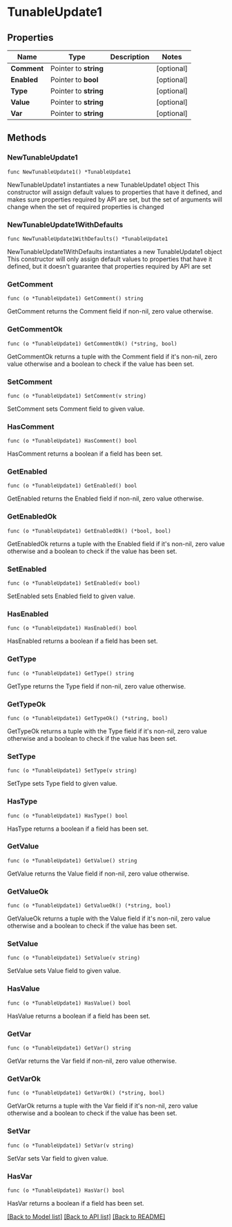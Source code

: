# TunableUpdate1

## Properties

Name | Type | Description | Notes
------------ | ------------- | ------------- | -------------
**Comment** | Pointer to **string** |  | [optional] 
**Enabled** | Pointer to **bool** |  | [optional] 
**Type** | Pointer to **string** |  | [optional] 
**Value** | Pointer to **string** |  | [optional] 
**Var** | Pointer to **string** |  | [optional] 

## Methods

### NewTunableUpdate1

`func NewTunableUpdate1() *TunableUpdate1`

NewTunableUpdate1 instantiates a new TunableUpdate1 object
This constructor will assign default values to properties that have it defined,
and makes sure properties required by API are set, but the set of arguments
will change when the set of required properties is changed

### NewTunableUpdate1WithDefaults

`func NewTunableUpdate1WithDefaults() *TunableUpdate1`

NewTunableUpdate1WithDefaults instantiates a new TunableUpdate1 object
This constructor will only assign default values to properties that have it defined,
but it doesn't guarantee that properties required by API are set

### GetComment

`func (o *TunableUpdate1) GetComment() string`

GetComment returns the Comment field if non-nil, zero value otherwise.

### GetCommentOk

`func (o *TunableUpdate1) GetCommentOk() (*string, bool)`

GetCommentOk returns a tuple with the Comment field if it's non-nil, zero value otherwise
and a boolean to check if the value has been set.

### SetComment

`func (o *TunableUpdate1) SetComment(v string)`

SetComment sets Comment field to given value.

### HasComment

`func (o *TunableUpdate1) HasComment() bool`

HasComment returns a boolean if a field has been set.

### GetEnabled

`func (o *TunableUpdate1) GetEnabled() bool`

GetEnabled returns the Enabled field if non-nil, zero value otherwise.

### GetEnabledOk

`func (o *TunableUpdate1) GetEnabledOk() (*bool, bool)`

GetEnabledOk returns a tuple with the Enabled field if it's non-nil, zero value otherwise
and a boolean to check if the value has been set.

### SetEnabled

`func (o *TunableUpdate1) SetEnabled(v bool)`

SetEnabled sets Enabled field to given value.

### HasEnabled

`func (o *TunableUpdate1) HasEnabled() bool`

HasEnabled returns a boolean if a field has been set.

### GetType

`func (o *TunableUpdate1) GetType() string`

GetType returns the Type field if non-nil, zero value otherwise.

### GetTypeOk

`func (o *TunableUpdate1) GetTypeOk() (*string, bool)`

GetTypeOk returns a tuple with the Type field if it's non-nil, zero value otherwise
and a boolean to check if the value has been set.

### SetType

`func (o *TunableUpdate1) SetType(v string)`

SetType sets Type field to given value.

### HasType

`func (o *TunableUpdate1) HasType() bool`

HasType returns a boolean if a field has been set.

### GetValue

`func (o *TunableUpdate1) GetValue() string`

GetValue returns the Value field if non-nil, zero value otherwise.

### GetValueOk

`func (o *TunableUpdate1) GetValueOk() (*string, bool)`

GetValueOk returns a tuple with the Value field if it's non-nil, zero value otherwise
and a boolean to check if the value has been set.

### SetValue

`func (o *TunableUpdate1) SetValue(v string)`

SetValue sets Value field to given value.

### HasValue

`func (o *TunableUpdate1) HasValue() bool`

HasValue returns a boolean if a field has been set.

### GetVar

`func (o *TunableUpdate1) GetVar() string`

GetVar returns the Var field if non-nil, zero value otherwise.

### GetVarOk

`func (o *TunableUpdate1) GetVarOk() (*string, bool)`

GetVarOk returns a tuple with the Var field if it's non-nil, zero value otherwise
and a boolean to check if the value has been set.

### SetVar

`func (o *TunableUpdate1) SetVar(v string)`

SetVar sets Var field to given value.

### HasVar

`func (o *TunableUpdate1) HasVar() bool`

HasVar returns a boolean if a field has been set.


[[Back to Model list]](../README.md#documentation-for-models) [[Back to API list]](../README.md#documentation-for-api-endpoints) [[Back to README]](../README.md)


